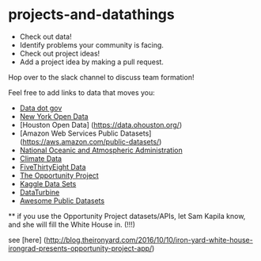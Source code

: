 # projects-and-datathings

* Check out data!
* Identify problems your community is facing.
* Check out project ideas!
* Add a project idea by making a pull request.

Hop over to the slack channel to discuss team formation!

Feel free to add links to data that moves you:

* [Data dot gov](https://www.data.gov/)
* [New York Open Data](https://nycopendata.socrata.com/)
* [Houston Open Data] (https://data.ohouston.org/)
* [Amazon Web Services Public Datasets] (https://aws.amazon.com/public-datasets/)
* [National Oceanic and Atmospheric Administration](https://www.ncdc.noaa.gov/)
* [Climate Data](https://www.climate.gov/maps-data)
* [FiveThirtyEight Data](https://github.com/fivethirtyeight/data)
* [The Opportunity Project](http://opportunity.census.gov/)
* [Kaggle Data Sets](https://www.kaggle.com/datasets)
* [DataTurbine](http://dataturbine.org/)
* [Awesome Public Datasets](https://github.com/caesar0301/awesome-public-datasets)


** if you use the Opportunity Project datasets/APIs, let Sam Kapila know, and she will fill the White House in. (!!!) 

see [here] (http://blog.theironyard.com/2016/10/10/iron-yard-white-house-irongrad-presents-opportunity-project-app/)
